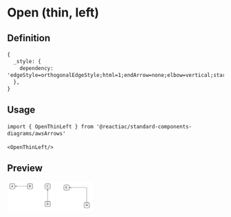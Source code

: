 # Open (thin, left)

## Definition

```
{
  _style: { 
    dependency: 'edgeStyle=orthogonalEdgeStyle;html=1;endArrow=none;elbow=vertical;startArrow=openThin;startFill=0;strokeColor=#545B64;rounded=0;',
  },
}
```

## Usage

```
import { OpenThinLeft } from '@reactiac/standard-components-diagrams/awsArrows'

<OpenThinLeft/>
```

## Preview

<img src="./open-thin-left.png" width="200"/>
